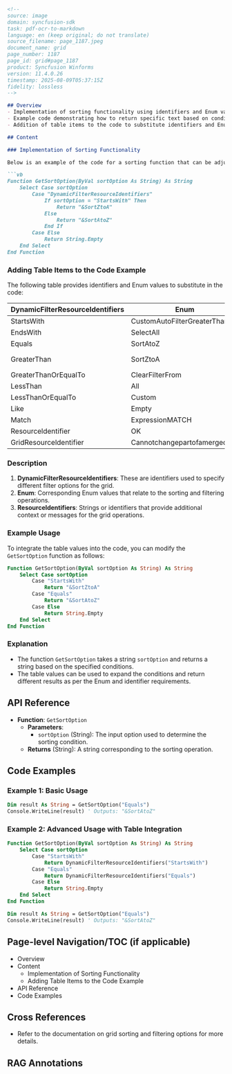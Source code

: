 ```markdown
<!--
source: image
domain: syncfusion-sdk
task: pdf-ocr-to-markdown
language: en (keep original; do not translate)
source_filename: page_1187.jpeg
document_name: grid
page_number: 1187
page_id: grid#page_1187
product: Syncfusion Winforms
version: 11.4.0.26
timestamp: 2025-08-09T05:37:15Z
fidelity: lossless
-->

## Overview
- Implementation of sorting functionality using identifiers and Enum values.
- Example code demonstrating how to return specific text based on conditions.
- Addition of table items to the code to substitute identifiers and Enum values as required.

## Content

### Implementation of Sorting Functionality

Below is an example of the code for a sorting function that can be adjusted based on identifiers and Enum values:

```vb
Function GetSortOption(ByVal sortOption As String) As String
    Select Case sortOption
        Case "DynamicFilterResourceIdentifiers"
            If sortOption = "StartsWith" Then
                Return "&SortZtoA"
            Else
                Return "&SortAtoZ"
            End If
        Case Else
            Return String.Empty
    End Select
End Function
```

### Adding Table Items to the Code Example

The following table provides identifiers and Enum values to substitute in the code:

| DynamicFilterResourceIdentifiers | Enum                     | ResourceIdentifiers         |
|-----------------------------------|--------------------------|-----------------------------|
| StartsWith                        | CustomAutoFilterGreaterThan | Office2007FilterOK         |
| EndsWith                          | SelectAll                | Office2007FilterCancel     |
| Equals                            | SortAtoZ                 | CustomAutoFilter            |
| GreaterThan                       | SortZtoA                 | CustomAutoFilterLess than   |
| GreaterThanOrEqualTo             | ClearFilterFrom          | Office2007FilterEquals     |
| LessThan                          | All                      | CustomAutoFilterEquals      |
| LessThanOrEqualTo                | Custom                   | CustomAutoFilterNotequal    |
| Like                              | Empty                    | FieldDialogBox              |
| Match                             | ExpressionMATCH          | NotEquals                   |
| Resourceldentifier               | OK                       |                             |
| GridResourceldentifier           | Cannotchangepartofamergedcell |                         |

### Description

1. **DynamicFilterResourceIdentifiers**: These are identifiers used to specify different filter options for the grid.
2. **Enum**: Corresponding Enum values that relate to the sorting and filtering operations.
3. **ResourceIdentifiers**: Strings or identifiers that provide additional context or messages for the grid operations.

### Example Usage

To integrate the table values into the code, you can modify the `GetSortOption` function as follows:

```vb
Function GetSortOption(ByVal sortOption As String) As String
    Select Case sortOption
        Case "StartsWith"
            Return "&SortZtoA"
        Case "Equals"
            Return "&SortAtoZ"
        Case Else
            Return String.Empty
    End Select
End Function
```

### Explanation

- The function `GetSortOption` takes a string `sortOption` and returns a string based on the specified conditions.
- The table values can be used to expand the conditions and return different results as per the Enum and identifier requirements.

## API Reference

- **Function**: `GetSortOption`
  - **Parameters**:
    - `sortOption` (String): The input option used to determine the sorting condition.
  - **Returns** (String): A string corresponding to the sorting operation.

## Code Examples

### Example 1: Basic Usage
```vb
Dim result As String = GetSortOption("Equals")
Console.WriteLine(result) ' Outputs: "&SortAtoZ"
```

### Example 2: Advanced Usage with Table Integration
```vb
Function GetSortOption(ByVal sortOption As String) As String
    Select Case sortOption
        Case "StartsWith"
            Return DynamicFilterResourceIdentifiers("StartsWith")
        Case "Equals"
            Return DynamicFilterResourceIdentifiers("Equals")
        Case Else
            Return String.Empty
    End Select
End Function

Dim result As String = GetSortOption("Equals")
Console.WriteLine(result) ' Outputs: "&SortAtoZ"
```

## Page-level Navigation/TOC (if applicable)
- Overview
- Content
  - Implementation of Sorting Functionality
  - Adding Table Items to the Code Example
- API Reference
- Code Examples

## Cross References
- Refer to the documentation on grid sorting and filtering options for more details.

## RAG Annotations
<!-- tags: [product, module, control, api, version?] keywords: [k1, k2, ...] -->
<!-- tags: [Syncfusion, Winforms, Grid, DynamicFilterResourceIdentifiers, Enum, ResourceIdentifiers] keywords: [DynamicFilterResourceIdentifiers, Enum, ResourceIdentifiers, sorting, filtering, identifiers, table integration, grid control, code example] -->
```